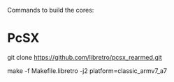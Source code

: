Commands to build the cores:

# PcSX
git clone https://github.com/libretro/pcsx_rearmed.git

make -f Makefile.libretro -j2 platform=classic_armv7_a7
